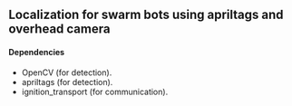 ## Localization for swarm bots using apriltags and overhead camera

#### Dependencies

* OpenCV (for detection).
* apriltags (for detection).
* ignition_transport (for communication).
